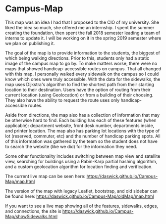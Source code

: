 # Campus-Map
This map was an idea I had that I proposed to the CIO of my university. She liked the idea so much, she offered me an internship. I spent the summer creating the foundation, then spent the fall 2018 semester leading a team of interns to update it. I will be working on it in the spring 2019 semester where we plan on publishing it.

The goal of the map is to provide information to the students, the biggest of which being walking directions. Prior to this, students only had a static image of the campus map to go by. To make matters worse, there were no maps that showed handicap-accessible routes on campus. That all changed with this map. I personally walked every sidewalk on the campus so I could know which ones were truly accessible. With the data for the sidewalks, the map uses Dijkstra's algorithm to find the shortest path from their starting location to their destination. Users have the option of routing from their current location (using Geolocation) or from a building of their choosing. They also have the ability to request the route uses only handicap-accessible routes.

Aside from directions, the map also has a collection of information that may be otherwise hard to find. Each building has each of these features (when applicable): department website, front desk number, departments inside, and printer location. The map also has parking lot locations with the type of lot (reserved, commuter, etc) and the number of handicap parking spots. All of this information was gathered by the team so the student does not have to search the website (like we did) for the information they need.

Some other functionality includes switching between map view and satellite view, searching for buildings using a Rabin-Karp partial hashing algorithm, and a custom geolocation algorithm for location finding and verification.

The current live map can be seen here: https://daswick.github.io/Campus-Map/map.html

The version of the map with legacy Leaflet, bootstrap, and old sidebar can be found here: https://daswick.github.io/Campus-Map/oldMap/map.html

If you want to see a live map showing all of the features, sidewalks, edges, and connections, the site is https://daswick.github.io/Campus-Map/showSidewalks.html
